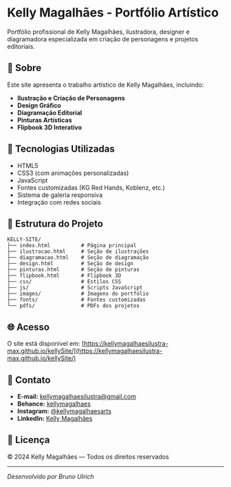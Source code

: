 # Kelly Magalhães - Portfólio Artístico

Portfólio profissional de Kelly Magalhães, ilustradora, designer e diagramadora especializada em criação de personagens e projetos editoriais.

## 🎨 Sobre

Este site apresenta o trabalho artístico de Kelly Magalhães, incluindo:
- **Ilustração e Criação de Personagens**
- **Design Gráfico**
- **Diagramação Editorial**
- **Pinturas Artísticas**
- **Flipbook 3D Interativo**

## 🚀 Tecnologias Utilizadas

- HTML5
- CSS3 (com animações personalizadas)
- JavaScript
- Fontes customizadas (KG Red Hands, Koblenz, etc.)
- Sistema de galeria responsiva
- Integração com redes sociais

## 📁 Estrutura do Projeto

```
KELLY-SITE/
├── index.html          # Página principal
├── ilustracao.html     # Seção de ilustrações
├── diagramacao.html    # Seção de diagramação
├── design.html         # Seção de design
├── pinturas.html       # Seção de pinturas
├── flipbook.html       # Flipbook 3D
├── css/                # Estilos CSS
├── js/                 # Scripts JavaScript
├── images/             # Imagens do portfólio
├── fonts/              # Fontes customizadas
└── pdfs/               # PDFs dos projetos
```

## 🌐 Acesso

O site está disponível em: [https://kellymagalhaesilustra-max.github.io/kellySite/](https://kellymagalhaesilustra-max.github.io/kellySite/)

## 📧 Contato

- **E-mail:** kellymagalhaesilustra@gmail.com
- **Behance:** [kellymagalhaes](https://www.behance.net/kellymagalhaes)
- **Instagram:** [@kellymagalhaesarts](https://www.instagram.com/kellymagalhaesarts/)
- **LinkedIn:** [Kelly Magalhães](https://www.linkedin.com/in/kelly-magalh%C3%A3es-93580112b/)

## 📄 Licença

© 2024 Kelly Magalhães — Todos os direitos reservados

---

*Desenvolvido por Bruno Ulrich*
